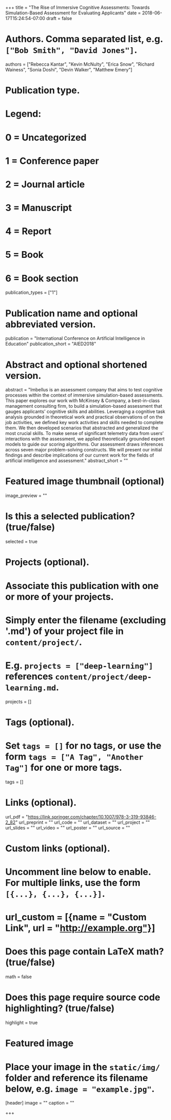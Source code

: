 +++
title = "The Rise of Immersive Cognitive Assessments: Towards Simulation-Based Assessment for Evaluating Applicants"
date = 2018-06-17T15:24:54-07:00
draft = false

# Authors. Comma separated list, e.g. `["Bob Smith", "David Jones"]`.
authors = ["Rebecca Kantar", "Kevin McNulty", "Erica Snow", "Richard Wainess",
"Sonia Doshi", "Devin Walker", "Matthew Emery"]

# Publication type.
# Legend:
# 0 = Uncategorized
# 1 = Conference paper
# 2 = Journal article
# 3 = Manuscript
# 4 = Report
# 5 = Book
# 6 = Book section
publication_types = ["1"]

# Publication name and optional abbreviated version.
publication = "International Conference on Artificial Intelligence in Education"
publication_short = "AIED2018"

# Abstract and optional shortened version.
abstract = "Imbellus is an assessment company that aims to test cognitive processes within the context of immersive simulation-based assessments. This paper explores our work with McKinsey & Company, a best-in-class management consulting firm, to build a simulation-based assessment that gauges applicants' cognitive skills and abilities. Leveraging a cognitive task analysis grounded in theoretical work and practical observations of on the job activities, we defined key work activities and skills needed to complete them. We then developed scenarios that abstracted and generalized the most crucial skills. To make sense of significant telemetry data from users’ interactions with the assessment, we applied theoretically grounded expert models to guide our scoring algorithms. Our assessment draws inferences across seven major problem-solving constructs. We will present our initial findings and describe implications of our current work for the fields of artificial intelligence and assessment."
abstract_short = ""

# Featured image thumbnail (optional)
image_preview = ""

# Is this a selected publication? (true/false)
selected = true

# Projects (optional).
#   Associate this publication with one or more of your projects.
#   Simply enter the filename (excluding '.md') of your project file in `content/project/`.
#   E.g. `projects = ["deep-learning"]` references `content/project/deep-learning.md`.
projects = []

# Tags (optional).
#   Set `tags = []` for no tags, or use the form `tags = ["A Tag", "Another Tag"]` for one or more tags.
tags = []

# Links (optional).
url_pdf = "https://link.springer.com/chapter/10.1007/978-3-319-93846-2_82"
url_preprint = ""
url_code = ""
url_dataset = ""
url_project = ""
url_slides = ""
url_video = ""
url_poster = ""
url_source = ""

# Custom links (optional).
#   Uncomment line below to enable. For multiple links, use the form `[{...}, {...}, {...}]`.
# url_custom = [{name = "Custom Link", url = "http://example.org"}]

# Does this page contain LaTeX math? (true/false)
math = false

# Does this page require source code highlighting? (true/false)
highlight = true

# Featured image
# Place your image in the `static/img/` folder and reference its filename below, e.g. `image = "example.jpg"`.
[header]
image = ""
caption = ""

+++
